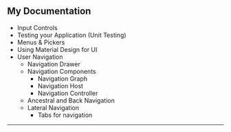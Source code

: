 ## My Documentation

- Input Controls
- Testing your Application (Unit Testing)
- Menus & Pickers
- Using Material Design for UI
- User Navigation
  - Navigation Drawer 
  - Navigation Components
    - Navigation Graph
    - Navigation Host
    - Navigation Controller
  - Ancestral and Back Navigation
  - Lateral Navigation
    - Tabs for navigation
--------------------------------------------

